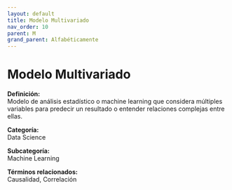 ```yaml
---
layout: default
title: Modelo Multivariado
nav_order: 10
parent: M
grand_parent: Alfabéticamente
---
```


# Modelo Multivariado

**Definición:**  
Modelo de análisis estadístico o machine learning que considera múltiples variables para predecir un resultado o entender relaciones complejas entre ellas.

**Categoría:**  
Data Science  

**Subcategoría:**  
Machine Learning

**Términos relacionados:**  
Causalidad, Correlación
